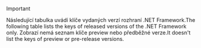 
> [!IMPORTANT]
> <span data-ttu-id="179bb-101">Následující tabulka uvádí klíče vydaných verzí rozhraní .NET Framework.</span><span class="sxs-lookup"><span data-stu-id="179bb-101">The following table lists the keys of released versions of the .NET Framework only.</span></span> <span data-ttu-id="179bb-102">Zobrazí nemá seznam klíče preview nebo předběžné verze.</span><span class="sxs-lookup"><span data-stu-id="179bb-102">It doesn't list the keys of preview or pre-release versions.</span></span>

